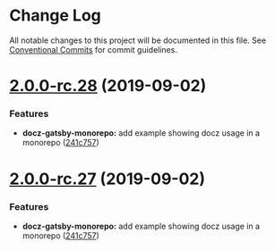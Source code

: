 # Change Log

All notable changes to this project will be documented in this file.
See [Conventional Commits](https://conventionalcommits.org) for commit guidelines.

# [2.0.0-rc.28](https://github.com/pedronauck/docz/compare/v2.0.0-rc.1...v2.0.0-rc.28) (2019-09-02)


### Features

* **docz-gatsby-monorepo:** add example showing docz usage in a monorepo ([241c757](https://github.com/pedronauck/docz/commit/241c757))





# [2.0.0-rc.27](https://github.com/pedronauck/docz/compare/v2.0.0-rc.1...v2.0.0-rc.27) (2019-09-02)


### Features

* **docz-gatsby-monorepo:** add example showing docz usage in a monorepo ([241c757](https://github.com/pedronauck/docz/commit/241c757))
